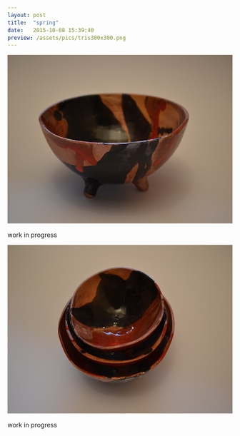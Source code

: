 ```yaml
---
layout: post
title:  "spring"
date:   2015-10-08 15:39:40
preview: /assets/pics/tris300x300.png
---
```


![La mia ciotolotta](/assets/pics/trissingolo800x600.png)

work in progress

![La mia ciotolotta](/assets/pics/trisdettagli800x600.png)

work in progress
